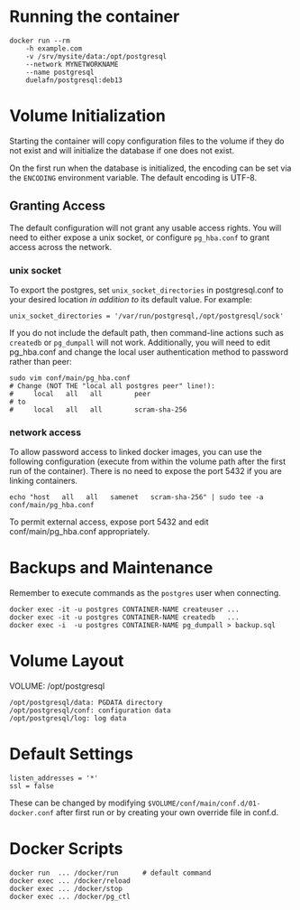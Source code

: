 
Running the container
=====================

    docker run --rm
        -h example.com
        -v /srv/mysite/data:/opt/postgresql
        --network MYNETWORKNAME
        --name postgresql
        duelafn/postgresql:deb13

Volume Initialization
=====================

Starting the container will copy configuration files to the volume if they
do not exist and will initialize the database if one does not exist.

On the first run when the database is initialized, the encoding can be set
via the `ENCODING` environment variable. The default encoding is UTF-8.

Granting Access
---------------

The default configuration will not grant any usable access rights. You will
need to either expose a unix socket, or configure `pg_hba.conf` to grant
access across the network.

### unix socket

To export the postgres, set `unix_socket_directories` in postgresql.conf to
your desired location *in addition to* its default value. For example:

    unix_socket_directories = '/var/run/postgresql,/opt/postgresql/sock'

If you do not include the default path, then command-line actions such as `createdb`
or `pg_dumpall` will not work. Additionally, you will need to edit pg_hba.conf and
change the local user authentication method to password rather than peer:

    sudo vim conf/main/pg_hba.conf
    # Change (NOT THE "local all postgres peer" line!):
    #     local   all   all        peer
    # to
    #     local   all   all        scram-sha-256

### network access

To allow password access to linked docker images, you can use the following
configuration (execute from within the volume path after the first run of
the container). There is no need to expose the port 5432 if you are linking
containers.

    echo "host   all   all   samenet   scram-sha-256" | sudo tee -a conf/main/pg_hba.conf

To permit external access, expose port 5432 and edit conf/main/pg_hba.conf
appropriately.


Backups and Maintenance
=======================

Remember to execute commands as the `postgres` user when connecting.

    docker exec -it -u postgres CONTAINER-NAME createuser ...
    docker exec -it -u postgres CONTAINER-NAME createdb   ...
    docker exec -i  -u postgres CONTAINER-NAME pg_dumpall > backup.sql


Volume Layout
=============

VOLUME: /opt/postgresql

    /opt/postgresql/data: PGDATA directory
    /opt/postgresql/conf: configuration data
    /opt/postgresql/log: log data


Default Settings
================

    listen_addresses = '*'
    ssl = false

These can be changed by modifying `$VOLUME/conf/main/conf.d/01-docker.conf`
after first run or by creating your own override file in conf.d.

Docker Scripts
==============

    docker run  ... /docker/run      # default command
    docker exec ... /docker/reload
    docker exec ... /docker/stop
    docker exec ... /docker/pg_ctl
